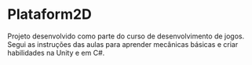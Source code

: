 # Plataform2D
Projeto desenvolvido como parte do curso de desenvolvimento de jogos. Segui as instruções das aulas para aprender mecânicas básicas e criar habilidades na Unity e em C#. 
